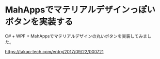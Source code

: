 # MahAppsでマテリアルデザインっぽいボタンを実装する

C# + WPF + MahAppsでマテリアルデザインの丸いボタンを実装してみました。

https://takap-tech.com/entry/2017/09/22/000721
